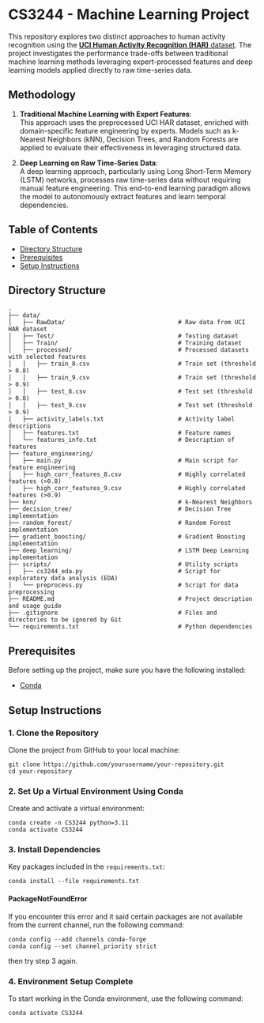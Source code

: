 # CS3244 - Machine Learning Project

This repository explores two distinct approaches to human activity recognition using the [**UCI Human Activity Recognition (HAR)** dataset](https://archive.ics.uci.edu/dataset/341/smartphone+based+recognition+of+human+activities+and+postural+transitions). The project investigates the performance trade-offs between traditional machine learning methods leveraging expert-processed features and deep learning models applied directly to raw time-series data.

## Methodology

1. **Traditional Machine Learning with Expert Features**:  
   This approach uses the preprocessed UCI HAR dataset, enriched with domain-specific feature engineering by experts. Models such as k-Nearest Neighbors (kNN), Decision Trees, and Random Forests are applied to evaluate their effectiveness in leveraging structured data.

2. **Deep Learning on Raw Time-Series Data**:  
   A deep learning approach, particularly using Long Short-Term Memory (LSTM) networks, processes raw time-series data without requiring manual feature engineering. This end-to-end learning paradigm allows the model to autonomously extract features and learn temporal dependencies.

## Table of Contents

- [Directory Structure](#directory-structure)
- [Prerequisites](#prerequisites)
- [Setup Instructions](#setup-instructions)

## Directory Structure
```
.
├── data/
│   ├── RawData/                                # Raw data from UCI HAR dataset
│   ├── Test/                                   # Testing dataset
│   ├── Train/                                  # Training dataset
│   ├── processed/                              # Processed datasets with selected features
│   │   ├── train_8.csv                         # Train set (threshold > 0.8)
│   │   ├── train_9.csv                         # Train set (threshold > 0.9)
│   │   ├── test_8.csv                          # Test set (threshold > 0.8)
│   │   ├── test_9.csv                          # Test set (threshold > 0.9)
│   ├── activity_labels.txt                     # Activity label descriptions
│   ├── features.txt                            # Feature names
│   └── features_info.txt                       # Description of features
├── feature_engineering/
│   ├── main.py                                 # Main script for feature engineering
│   ├── high_corr_features_8.csv                # Highly correlated features (>0.8)
│   ├── high_corr_features_9.csv                # Highly correlated features (>0.9)
├── knn/                                        # k-Nearest Neighbors
├── decision_tree/                              # Decision Tree implementation
├── random_forest/                              # Random Forest implementation
├── gradient_boosting/                          # Gradient Boosting implementation
├── deep_learning/                              # LSTM Deep Learning implementation
├── scripts/                                    # Utility scripts
│   ├── cs3244_eda.py                           # Script for exploratory data analysis (EDA)
│   └── preprocess.py                           # Script for data preprocessing
├── README.md                                   # Project description and usage guide
├── .gitignore                                  # Files and directories to be ignored by Git
└── requirements.txt                            # Python dependencies

```
## Prerequisites
Before setting up the project, make sure you have the following installed:
- [Conda](https://conda.io/projects/conda/en/latest/user-guide/install/index.html)
## Setup Instructions
### 1. Clone the Repository
Clone the project from GitHub to your local machine:
```
git clone https://github.com/yourusername/your-repository.git
cd your-repository
```
### 2. Set Up a Virtual Environment Using Conda
Create and activate a virtual environment:
```
conda create -n CS3244 python=3.11
conda activate CS3244
```
### 3. Install Dependencies
Key packages included in the ```requirements.txt```:
```
conda install --file requirements.txt
```
#### PackageNotFoundError
If you encounter this error and it said certain packages are not available from the current channel, 
run the following command:
```
conda config --add channels conda-forge
conda config --set channel_priority strict
```
then try step 3 again.

### 4. Environment Setup Complete
To start working in the Conda environment, use the following command:
```
conda activate CS3244
```


